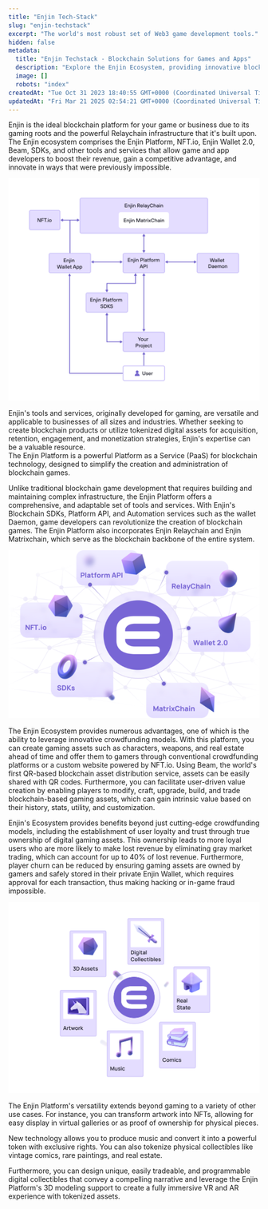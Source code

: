 ```yaml
---
title: "Enjin Tech-Stack"
slug: "enjin-techstack"
excerpt: "The world's most robust set of Web3 game development tools."
hidden: false
metadata: 
  title: "Enjin Techstack - Blockchain Solutions for Games and Apps"
  description: "Explore the Enjin Ecosystem, providing innovative blockchain solutions for developers, enabling the integration of NFTs, tokens, and decentralized applications."
  image: []
  robots: "index"
createdAt: "Tue Oct 31 2023 18:40:55 GMT+0000 (Coordinated Universal Time)"
updatedAt: "Fri Mar 21 2025 02:54:21 GMT+0000 (Coordinated Universal Time)"
---
```

Enjin is the ideal blockchain platform for your game or business due to its gaming roots and the powerful Relaychain infrastructure that it's built upon. The Enjin ecosystem comprises the Enjin Platform, NFT.io, Enjin Wallet 2.0, Beam, SDKs, and other tools and services that allow game and app developers to boost their revenue, gain a competitive advantage, and innovate in ways that were previously impossible.

![](./img/1.webp)

Enjin's tools and services, originally developed for gaming, are versatile and applicable to businesses of all sizes and industries. Whether seeking to create blockchain products or utilize tokenized digital assets for acquisition, retention, engagement, and monetization strategies, Enjin's expertise can be a valuable resource.  
The Enjin Platform is a powerful Platform as a Service (PaaS) for blockchain technology, designed to simplify the creation and administration of blockchain games.

Unlike traditional blockchain game development that requires building and maintaining complex infrastructure, the Enjin Platform offers a comprehensive, and adaptable set of tools and services. With Enjin's Blockchain SDKs, Platform API, and Automation services such as the wallet Daemon, game developers can revolutionize the creation of blockchain games. The Enjin Platform also incorporates Enjin Relaychain and Enjin Matrixchain, which serve as the blockchain backbone of the entire system.

![](./img/2.png)

The Enjin Ecosystem provides numerous advantages, one of which is the ability to leverage innovative crowdfunding models. With this platform, you can create gaming assets such as characters, weapons, and real estate ahead of time and offer them to gamers through conventional crowdfunding platforms or a custom website powered by NFT.io. Using Beam, the world's first QR-based blockchain asset distribution service, assets can be easily shared with QR codes. Furthermore, you can facilitate user-driven value creation by enabling players to modify, craft, upgrade, build, and trade blockchain-based gaming assets, which can gain intrinsic value based on their history, stats, utility, and customization.

Enjin's Ecosystem provides benefits beyond just cutting-edge crowdfunding models, including the establishment of user loyalty and trust through true ownership of digital gaming assets. This ownership leads to more loyal users who are more likely to make lost revenue by eliminating gray market trading, which can account for up to 40% of lost revenue. Furthermore, player churn can be reduced by ensuring gaming assets are owned by gamers and safely stored in their private Enjin Wallet, which requires approval for each transaction, thus making hacking or in-game fraud impossible.

![](./img/3.webp)


The Enjin Platform's versatility extends beyond gaming to a variety of other use cases. For instance, you can transform artwork into NFTs, allowing for easy display in virtual galleries or as proof of ownership for physical pieces.

New technology allows you to produce music and convert it into a powerful token with exclusive rights. You can also tokenize physical collectibles like vintage comics, rare paintings, and real estate.

Furthermore, you can design unique, easily tradeable, and programmable digital collectibles that convey a compelling narrative and leverage the Enjin Platform's 3D modeling support to create a fully immersive VR and AR experience with tokenized assets.
